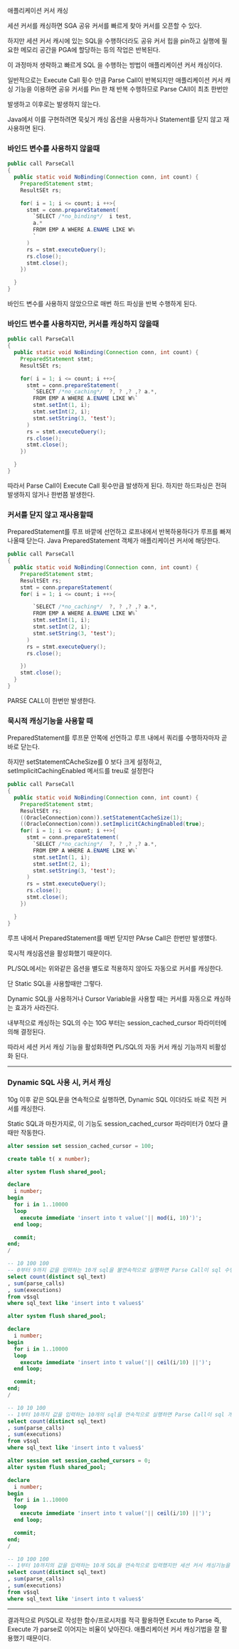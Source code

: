 애플리케이션 커서 캐싱

세션 커서를 캐싱하면 SGA 공유 커서를 빠르게 찾아 커서를 오픈할 수 있다.

하지만 세션 커서 캐시에 있는 SQL을 수행하더라도 공유 커서 힙을 pin하고 실행에 필요한 메모리 공간을 PGA에 할당하는 등의 작업은 반복된다.

이 과정마저 생략하고 빠르게 SQL 을 수행하는 방법이 애플리케이션 커서 캐싱이다.

일반적으로는 Execute Call 횟수 만큼 Parse Call이 반복되지만 애플리케이션 커서 캐싱 기능을 이용하면 공유 커서를 Pin 한 채 반복 수행하므로 Parse CAll이 최초 한번만

발생하고 이후로는 발생하지 않는다.

Java에서 이를 구현하려면 묵싲거 캐싱 옵션을 사용하거나 Statement를 닫지 않고 재사용하면 된다.

### 바인드 변수를 사용하지 않을때

```java
public call ParseCall
{
  public static void NoBinding(Connection conn, int count) {
    PreparedStatement stmt;
    ResultSEt rs;

    for( i = 1; i <= count; i ++>{
      stmt = conn.prepareStatement(
        `SELECT /*no_binding*/  i test,
        a.*
        FROM EMP A WHERE A.ENAME LIKE W%
        `
      )
      rs = stmt.executeQuery();
      rs.close();
      stmt.close();
    })

  }
}
```

바인드 변수를 사용하지 않았으므로 매번 하드 파싱을 반복 수행하게 된다.

### 바인드 변수를 사용하지만, 커서를 캐싱하지 않을때

```java
public call ParseCall
{
  public static void NoBinding(Connection conn, int count) {
    PreparedStatement stmt;
    ResultSEt rs;

    for( i = 1; i <= count; i ++>{
      stmt = conn.prepareStatement(
        `SELECT /*no_caching*/  ?, ? ,? ,? a.*,
        FROM EMP A WHERE A.ENAME LIKE W%`
        stmt.setInt(1, i);
        stmt.setInt(2, i);
        stmt.setString(3, 'test');
      )
      rs = stmt.executeQuery();
      rs.close();
      stmt.close();
    })

  }
}
```

따라서 Parse Call이 Execute Call 횟수만큼 발생하게 된다. 하지만 하드파싱은 전혀 발생하지 않거나 한번쯤 발생한다.

### 커서를 닫지 않고 재사용할때

PreparedStatement를 루프 바깥에 선언하고 로프내에서 반복하용하다가 루프를 빠져나올때 닫는다. Java PreparedStatement 객체가 애플리케이션 커서에 해당한다.

```java
public call ParseCall
{
  public static void NoBinding(Connection conn, int count) {
    PreparedStatement stmt;
    ResultSEt rs;
    stmt = conn.prepareStatement(
    for( i = 1; i <= count; i ++>{

        `SELECT /*no_caching*/  ?, ? ,? ,? a.*,
        FROM EMP A WHERE A.ENAME LIKE W%`
        stmt.setInt(1, i);
        stmt.setInt(2, i);
        stmt.setString(3, 'test');
      )
      rs = stmt.executeQuery();
      rs.close();

    })
    stmt.close();
  }
}
```

PARSE CALL이 한번만 발생한다.

### 묵시적 캐싱기능을 사용할 때

PreparedStatement를 루프문 안쪽에 선언하고 루프 내에서 쿼리를 수행하자마자 곧바로 닫는다.

하지만 setStatementCAcheSize를 0 보다 크게 설정하고, setImplicitCachingEnabled 메서드를 treu로 설정한다

```java
public call ParseCall
{
  public static void NoBinding(Connection conn, int count) {
    PreparedStatement stmt;
    ResultSEt rs;
    ((OracleConnection)conn)).setStatementCacheSize(1);
    ((OracleConnection)conn)).setImplicitCAchingEnabled(true);
    for( i = 1; i <= count; i ++>{
      stmt = conn.prepareStatement(
        `SELECT /*no_caching*/  ?, ? ,? ,? a.*,
        FROM EMP A WHERE A.ENAME LIKE W%`
        stmt.setInt(1, i);
        stmt.setInt(2, i);
        stmt.setString(3, 'test');
      )
      rs = stmt.executeQuery();
      rs.close();
      stmt.close();
    })

  }
}
```

루프 내에서 PreparedStatement를 매번 닫지만 PArse Call은 한번만 발생했다.

묵시적 캐싱옵션을 활성화했기 때문이다.

PL/SQL에서는 위와같은 옵션을 별도로 적용하지 않아도 자동으로 커서를 캐싱한다.

단 Static SQL을 사용할때만 그렇다.

Dynamic SQL을 사용하거나 Cursor Variable을 사용할 때는 커서를 자동으로 캐싱하는 효과가 사라진다.

내부적으로 캐싱하는 SQL의 수는 10G 부터는 session_cached_cursor 파라미터에 의해 결정된다.

따라서 세션 커서 캐싱 기능을 활성화하면 PL/SQL의 자동 커서 캐싱 기능까지 비활성화 된다.

---

### Dynamic SQL 사용 시, 커서 캐싱

10g 이후 같은 SQL문을 연속적으로 실행하면, Dynamic SQL 이더라도 바로 직전 커서를 캐싱한다.

Static SQL과 마찬가지로, 이 기능도 session_cached_cursor 파라미터가 0보다 클때만 작동한다.

```sql
alter session set session_cached_cursor = 100;

create table t( x number);

alter system flush shared_pool;

declare
  i number;
begin
  for i in 1..10000
  loop
    execute immediate 'insert into t value('|| mod(i, 10)')';
  end loop;

  commit;
end;
/

-- 10 100 100
-- 0부터 9까지 값을 입력하는 10개 sql을 불연속적으로 실행하면 Parse Call이 sql 수행홧수만큼 발생한다.
select count(distinct sql_text)
, sum(parse_calls)
, sum(executions)
from v$sql
where sql_text like 'insert into t values$'

alter system flush shared_pool;

declare
  i number;
begin
  for i in 1..10000
  loop
    execute immediate 'insert into t value('|| ceil(i/10) ||')';
  end loop;

  commit;
end;
/

-- 10 10 100
-- 1부터 10까지 값을 입력하는 10개의 sql을 연속적으로 실행하면 Parse Call이 sql 개수만큼 발생한다.
select count(distinct sql_text)
, sum(parse_calls)
, sum(executions)
from v$sql
where sql_text like 'insert into t values$'

alter session set session_cached_cursors = 0;
alter system flush shared_pool;

declare
  i number;
begin
  for i in 1..10000
  loop
    execute immediate 'insert into t value('|| ceil(i/10) ||')';
  end loop;

  commit;
end;
/

-- 10 100 100
-- 1부터 10까지의 값을 입력하는 10개 SQL을 연속적으로 입력했지만 세션 커서 캐싱기능을 비활성화했으므로 parse CAll은 sql 수행홧수만큼 발생한다.
select count(distinct sql_text)
, sum(parse_calls)
, sum(executions)
from v$sql
where sql_text like 'insert into t values$'
```

---

결과적으로 Pl/SQL로 작성한 함수/프로시저를 적극 활용하면 Excute to Parse 즉, Execute 가 parse로 이어지는 비율이 낮아진다. 애플리케이션 커서 캐싱기법을 잘 활용했기 때문이다.
